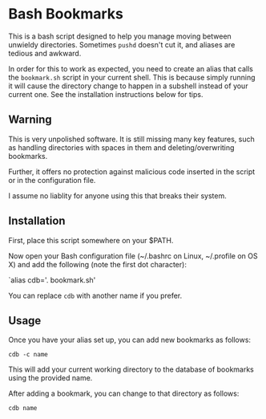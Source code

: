 # Bash Bookmarks

This is a bash script designed to help you manage moving between unwieldy
directories.  Sometimes `pushd` doesn't cut it, and aliases are tedious and
awkward.

In order for this to work as expected, you need to create an alias that calls
the `bookmark.sh` script in your current shell.  This is because simply running
it will cause the directory change to happen in a subshell instead of your
current one.  See the installation instructions below for tips.

## Warning

This is very unpolished software.  It is still missing many key features, such
as handling directories with spaces in them and deleting/overwriting bookmarks.

Further, it offers no protection against malicious code inserted in the script
or in the configuration file.

I assume no liablity for anyone using this that breaks their system.

## Installation
First, place this script somewhere on your $PATH.

Now open your Bash configuration file (~/.bashrc on Linux, ~/.profile on OS X)
and add the following (note the first dot character):

`alias cdb='. bookmark.sh'

You can replace `cdb` with another name if you prefer.

## Usage
Once you have your alias set up, you can add new bookmarks as follows:

`cdb -c name` 

This will add your current working directory to the database of bookmarks
using the provided name.

After adding a bookmark, you can change to that directory as follows:

`cdb name`

